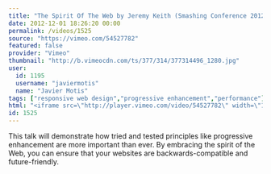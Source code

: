 ```yaml
---
title: "The Spirit Of The Web by Jeremy Keith (Smashing Conference 2012)"
date: 2012-12-01 18:26:20 00:00
permalink: /videos/1525
source: "https://vimeo.com/54527782"
featured: false
provider: "Vimeo"
thumbnail: "http://b.vimeocdn.com/ts/377/314/377314496_1280.jpg"
user:
  id: 1195
  username: "javiermotis"
  name: "Javier Motis"
tags: ["responsive web design","progressive enhancement","performance"]
html: "<iframe src=\"http://player.vimeo.com/video/54527782\" width=\"1280\" height=\"720\" frameborder=\"0\" webkitAllowFullScreen mozallowfullscreen allowFullScreen></iframe>"
id: 1525
---
```


This talk will demonstrate how tried and tested principles like progressive enhancement are more important than ever. By embracing the spirit of the Web, you can ensure that your websites are backwards-compatible and future-friendly.
